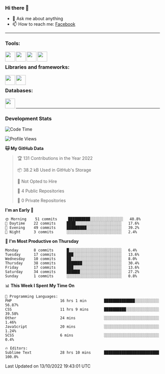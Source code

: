 ### Hi there 👋

<!-- - 🔭 I’m currently working on [huyviet] -->
- 💬 Ask me about anything
- 📫 How to reach me: [Facebook]
<!-- - ⚡ Fun fact: abc -->

---

### Tools:
<img align='left' height="32" width="32" src="https://cdn.jsdelivr.net/npm/simple-icons@4.8.0/icons/phpstorm.svg" />
<img align='left' height="32" width="32" src="https://cdn.jsdelivr.net/npm/simple-icons@4.8.0/icons/sublimetext.svg" />
<img align='left' height="32" width="32" src="https://cdn.jsdelivr.net/npm/simple-icons@4.8.0/icons/laragon.svg" />
<img align='left' height="32" width="32" src="https://cdn.jsdelivr.net/npm/simple-icons@4.8.0/icons/xampp.svg" />
<br>

### Libraries and frameworks:
<img align='left' height="32" width="32" src="https://cdn.jsdelivr.net/npm/simple-icons@4.8.0/icons/laravel.svg" />
<img align='left' height="32" width="32" src="https://cdn.jsdelivr.net/npm/simple-icons@4.8.0/icons/jquery.svg" />
<br>

### Databases:
<img align='left' height="32" width="32" src="https://cdn.jsdelivr.net/npm/simple-icons@4.8.0/icons/mysql.svg" />
<br>

---
### Development Stats
<!--START_SECTION:waka-->
![Code Time](http://img.shields.io/badge/Code%20Time-211%20hrs%206%20mins-blue)

![Profile Views](http://img.shields.io/badge/Profile%20Views-0-blue)

**🐱 My GitHub Data** 

> 🏆 131 Contributions in the Year 2022
 > 
> 📦 38.2 kB Used in GitHub's Storage 
 > 
> 🚫 Not Opted to Hire
 > 
> 📜 4 Public Repositories 
 > 
> 🔑 0 Private Repositories  
 > 
**I'm an Early 🐤** 

```text
🌞 Morning    51 commits     ██████████░░░░░░░░░░░░░░░   40.8% 
🌆 Daytime    22 commits     ████░░░░░░░░░░░░░░░░░░░░░   17.6% 
🌃 Evening    49 commits     █████████░░░░░░░░░░░░░░░░   39.2% 
🌙 Night      3 commits      ░░░░░░░░░░░░░░░░░░░░░░░░░   2.4%

```
📅 **I'm Most Productive on Thursday** 

```text
Monday       8 commits      █░░░░░░░░░░░░░░░░░░░░░░░░   6.4% 
Tuesday      17 commits     ███░░░░░░░░░░░░░░░░░░░░░░   13.6% 
Wednesday    10 commits     ██░░░░░░░░░░░░░░░░░░░░░░░   8.0% 
Thursday     38 commits     ███████░░░░░░░░░░░░░░░░░░   30.4% 
Friday       17 commits     ███░░░░░░░░░░░░░░░░░░░░░░   13.6% 
Saturday     34 commits     ██████░░░░░░░░░░░░░░░░░░░   27.2% 
Sunday       1 commits      ░░░░░░░░░░░░░░░░░░░░░░░░░   0.8%

```


📊 **This Week I Spent My Time On** 

```text
💬 Programming Languages: 
PHP                      16 hrs 1 min        ██████████████░░░░░░░░░░░   56.87% 
CSS                      11 hrs 9 mins       ██████████░░░░░░░░░░░░░░░   39.58% 
Other                    24 mins             ░░░░░░░░░░░░░░░░░░░░░░░░░   1.46% 
JavaScript               20 mins             ░░░░░░░░░░░░░░░░░░░░░░░░░   1.24% 
SCSS                     6 mins              ░░░░░░░░░░░░░░░░░░░░░░░░░   0.4%

🔥 Editors: 
Sublime Text             28 hrs 10 mins      █████████████████████████   100.0%

```


 Last Updated on 13/10/2022 19:43:01 UTC
<!--END_SECTION:waka-->

[huyviet]: https://huyviet.vn/
[Facebook]: https://www.facebook.com/profile.php?id=100075294702642
